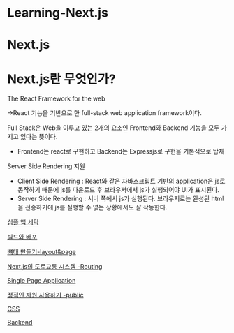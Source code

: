 # Learning-Next.js

# Next.js

# Next.js란 무엇인가?

The React Framework for the web

→React 기능을 기반으로 한 full-stack web application framework이다.

Full Stack은 Web을 이루고 있는 2개의 요소인 Frontend와 Backend 기능을 모두 가지고 있다는 뜻이다.

- Frontend는 react로 구현하고 Backend는 Expressjs로 구현을 기본적으로 탑재

Server Side Rendering 지원

- Client Side Rendering :
  React와 같은 자바스크립트 기반의 application은 js로 동작하기 때문에 js를 다운로드 후 브라우저에서 js가 실행되어야 UI가 표시된다.
- Server Side Rendering :
  서버 쪽에서 js가 실행된다. 브라우저로는 완성된 html을 전송하기에 js를 실행할 수 없는 상황에서도 잘 작동한다.

[심플 앱 세탁](https://www.notion.so/942efd11ba6648dbb9c5023ccacf304e?pvs=21)

[빌드와 배포](https://www.notion.so/4262ceb958474d92b9ef10cdafbdd009?pvs=21)

[뼈대 만들기-layout&page](https://www.notion.so/layout-page-63e8ac71cf724e09a42bbcfcff6421e3?pvs=21)

[Next.js의 도로교통 시스템 -Routing](https://www.notion.so/Next-js-Routing-eb6d6c596d6049b19f846eb7afca704e?pvs=21)

[Single Page Application](https://www.notion.so/Single-Page-Application-9c1c4a7dc11b4f44ac7c69cea4b9a5cb?pvs=21)

[정적인 자원 사용하기 -public](https://www.notion.so/public-924ec4ab260645daa72d6964c9ef8aeb?pvs=21)

[CSS](https://www.notion.so/CSS-ca2a76497073441fbe01db4299264b33?pvs=21)

[Backend](https://www.notion.so/Backend-94b79dc940124e7b9f748e1a6f99529a?pvs=21)
